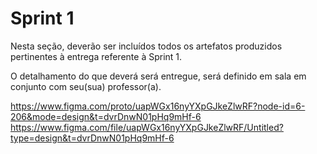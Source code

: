# Sprint 1

Nesta seção, deverão ser incluídos todos os artefatos produzidos pertinentes à entrega referente à Sprint 1.

O detalhamento do que deverá será entregue, será definido em sala em conjunto com seu(sua) professor(a).

https://www.figma.com/proto/uapWGx16nyYXpGJkeZlwRF?node-id=6-206&mode=design&t=dvrDnwN01pHq9mHf-6
https://www.figma.com/file/uapWGx16nyYXpGJkeZlwRF/Untitled?type=design&t=dvrDnwN01pHq9mHf-6
